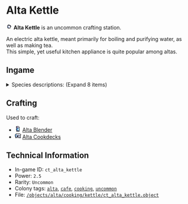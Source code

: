 # Alta Kettle

<img src="https://raw.githubusercontent.com/Ceterai/Enternia/main/objects/alta/cooking/kettle/icon.png" alt="Alta Kettle icon" loading="lazy" height=16px width="auto" /> **Alta Kettle** is an uncommon crafting station.

An electric alta kettle, meant primarily for boiling and purifying water, as well as making tea.  
This simple, yet useful kitchen appliance is quite popular among altas.

## Ingame

<details><summary>Species descriptions: (Expand 8 items)</summary>

- Alta: I could bo for a cup of tea right about now...
- Apex: This machine produces different hot liquids.
- Avian: I like the smell of this.
- Floran: A smelly drinksss machine.
- Glitch: Neutral. A punch machine.
- Human: Some tasty tea.
- Hylotl: A hot, pleasant drink.
- Novakid: Don't mind if I do!

</details>

## Crafting

Used to craft:

- <img src="https://raw.githubusercontent.com/Ceterai/Enternia/main/objects/alta/cooking/blender/icon.png" alt="Alta Blender icon" loading="lazy" height=16px width="auto" /> [Alta Blender](https://ceterai.github.io/MyEnternia/Wiki/AltaBlender)
- <img src="https://raw.githubusercontent.com/Ceterai/Enternia/main/objects/alta/cooking/cookdecks/icon.png" alt="Alta Cookdecks icon" loading="lazy" height=16px width="auto" /> [Alta Cookdecks](https://ceterai.github.io/MyEnternia/Wiki/AltaCookdecks)

## Technical Information

- In-game ID: `ct_alta_kettle`
- Power: `2.5`
- Rarity: `Uncommon`
- Colony tags: [`alta`](https://ceterai.github.io/MyEnternia/Wiki/Tags/Alta), [`cafe`](https://ceterai.github.io/MyEnternia/Wiki/Tags/Cafe), [`cooking`](https://ceterai.github.io/MyEnternia/Wiki/Tags/Cooking), [`uncommon`](https://ceterai.github.io/MyEnternia/Wiki/Tags/Uncommon)
- File: [`/objects/alta/cooking/kettle/ct_alta_kettle.object`](https://github.com/Ceterai/Enternia/blob/main/objects/alta/cooking/kettle/ct_alta_kettle.object)
